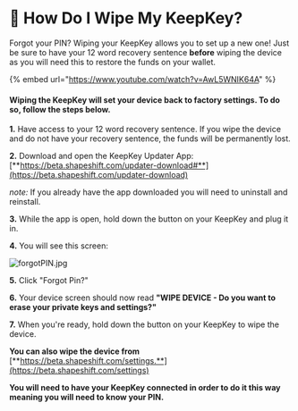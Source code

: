 # 💽 How Do I Wipe My KeepKey?

Forgot your PIN? Wiping your KeepKey allows you to set up a new one! Just be sure to have your 12 word recovery sentence **before** wiping the device as you will need this to restore the funds on your wallet.



{% embed url="https://www.youtube.com/watch?v=AwL5WNIK64A" %}

#### Wiping the KeepKey will set your device back to factory settings. To do so, follow the steps below.

&#x20;

**1.** Have access to your 12 word recovery sentence. If you wipe the device and do not have your recovery sentence, the funds will be permanently lost.

&#x20;

**2.** Download and open the KeepKey Updater App: [**https://beta.shapeshift.com/updater-download#**](https://beta.shapeshift.com/updater-download)

&#x20;     _note:_ If you already have the app downloaded you will need to uninstall and reinstall.

&#x20;

**3.** While the app is open, hold down the button on your KeepKey and plug it in.

&#x20;

**4.** You will see this screen:

![forgotPIN.jpg](https://shapeshift.zendesk.com/hc/article\_attachments/360019989180/forgotPIN.jpg)

&#x20;

**5.** Click "Forgot Pin?"

&#x20;

**6.** Your device screen should now read **"WIPE DEVICE - Do you want to erase your private keys and settings?"**

&#x20;

**7.** When you're ready, hold down the button on your KeepKey to wipe the device.



**You can also wipe the device from** [**https://beta.shapeshift.com/settings.**](https://beta.shapeshift.com/settings)

**You will need to have your KeepKey connected in order to do it this way meaning you will need to know your PIN.**

